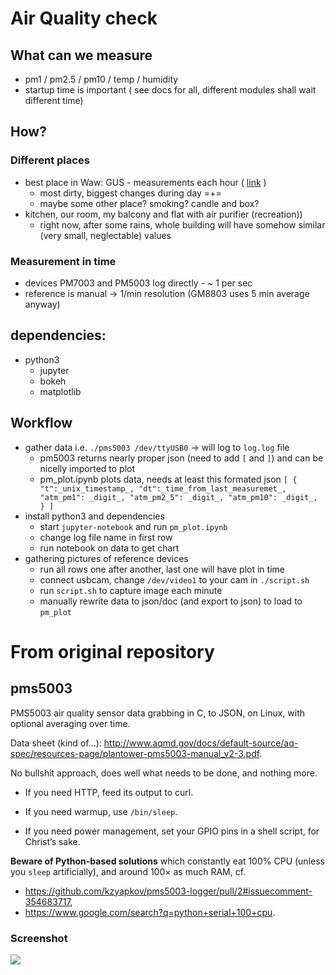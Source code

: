 # Air Quality check

## What can we measure

* pm1 / pm2.5 / pm10 / temp / humidity
* startup time is important ( see docs for all, different modules shall wait different time)

## How?

### Different places 

* best place in Waw: GUS - measurements each hour ( [link](http://powietrze.gios.gov.pl/pjp/current/station_details/chart/530) )
    - most dirty, biggest changes during day =+=
    - maybe some other place? smoking? candle and box?
* kitchen, our room, my balcony and flat with air purifier (recreation))
    * right now, after some rains, whole building will have somehow similar (very small, neglectable) values 

### Measurement in time

* devices PM7003 and PM5003 log directly - ~ 1 per sec
* reference is manual -> 1/min resolution (GM8803 uses 5 min average anyway)


## dependencies:

* python3
    * jupyter
    * bokeh
    * matplotlib

## Workflow

* gather data i.e. `./pms5003 /dev/ttyUSB0` -> will log to `log.log` file
    * pm5003 returns nearly proper json (need to add `[` and `]`) and can be nicelly imported to plot
    * pm_plot.ipynb plots data, needs at least this formated json
    `[
        {
            "t":_unix_timestamp_,
            "dt":_time_from_last_measuremet_,
            "atm_pm1": _digit_,
            "atm_pm2_5": _digit_,
            "atm_pm10": _digit_,
        }
    ]`
* install python3 and dependencies
    * start `jupyter-notebook` and run `pm_plot.ipynb`
    * change log file name in first row
    * run notebook on data to get chart
* gathering pictures of reference devices
    * run all rows one after another, last one will have plot in time
    * connect usbcam, change `/dev/video1` to your cam in `./script.sh`
    * run `script.sh` to capture image each minute
    * manually rewrite data to json/doc (and export to json) to load to `pm_plot`

# From original repository
## pms5003

PMS5003 air quality sensor data grabbing in C, to JSON, on Linux, with optional averaging over time.

Data sheet (kind of…): http://www.aqmd.gov/docs/default-source/aq-spec/resources-page/plantower-pms5003-manual_v2-3.pdf.

No bullshit approach, does well what needs to be done, and nothing more.

* If you need HTTP, feed its output to curl.

* If you need warmup, use `/bin/sleep`.

* If you need power management, set your GPIO pins in a shell script, for Christ’s sake.

**Beware of Python-based solutions** which constantly eat 100% CPU (unless you `sleep` artificially), and around 100× as much RAM, cf.

* https://github.com/kzyapkov/pms5003-logger/pull/2#issuecomment-354683717,
* https://www.google.com/search?q=python+serial+100+cpu.

### Screenshot

![](screenshot.png)
